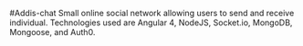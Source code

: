 #Addis-chat
Small online social network allowing users to send and receive individual. Technologies used are Angular 4, NodeJS, Socket.io, MongoDB, Mongoose, and Auth0.
